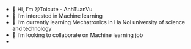 - 👋 Hi, I’m @Toicute - AnhTuanVu
- 👀 I’m interested in Machine learning
- 🌱 I’m currently learning Mechatronics in Ha Noi university of science and technology
- 💞️ I’m looking to collaborate on Machine learning job
-

<!---
Toicute/Toicute is a ✨ special ✨ repository because its `README.md` (this file) appears on your GitHub profile.
You can click the Preview link to take a look at your changes.
--->

